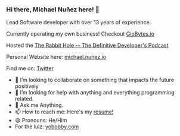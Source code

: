 ### Hi there, Michael Nuñez here! 👋

Lead Software developer with over 13 years of experience. 

Currently operating my own business! Checkout [GioBytes.io](https://giobytes.io/)

Hosted the [The Rabbit Hole -- The Definitive Developer's Podcast](https://www.stridenyc.com/podcasts)

Personal Website here: [michael.nunez.io](https://michael.nunez.io)

Find me on: [Twitter](https://twitter.com/googlemike)
- 👯 I’m looking to collaborate on something that impacts the future positively
- 🤔 I’m looking for help with anything and everything programming related.
- 💬 Ask me Anything.
- 📫 How to reach me: Here's my [resume!](https://michael.nunez.io/static/media/mn-resume-2024.e64de67e46402f6ad406.pdf)
- 😄 Pronouns: He/Him
- For the lulz: [yobobby.com](yobobby.com)

